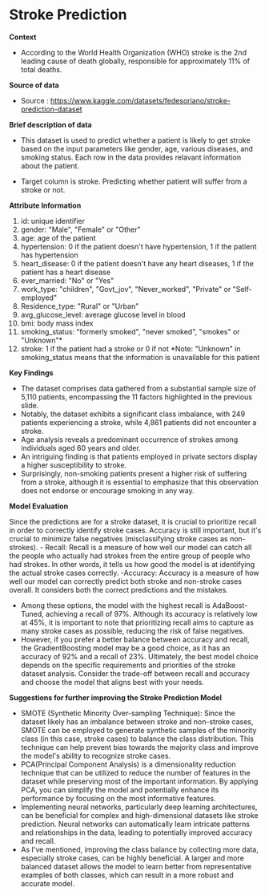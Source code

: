 # Stroke Prediction
**Context**
  - According to the World Health Organization (WHO) stroke is the 2nd leading cause of death globally, responsible for approximately 11% of total deaths.
  
**Source of data**
  - Source : https://www.kaggle.com/datasets/fedesoriano/stroke-prediction-dataset

**Brief description of data**
  - This dataset is used to predict whether a patient is likely to get stroke based on the input parameters like gender, age, various diseases, and smoking status. Each row in the data provides relavant information about the patient.

  - Target column is stroke. Predicting whether patient will suffer from a stroke or not.

**Attribute Information**
  1. id: unique identifier
  2. gender: "Male", "Female" or "Other"
  3. age: age of the patient
  4. hypertension: 0 if the patient doesn't have hypertension, 1 if the patient has hypertension
  5. heart_disease: 0 if the patient doesn't have any heart diseases, 1 if the patient has a heart disease
  6. ever_married: "No" or "Yes"
  7. work_type: "children", "Govt_jov", "Never_worked", "Private" or "Self-employed"
  8. Residence_type: "Rural" or "Urban"
  9. avg_glucose_level: average glucose level in blood
  10. bmi: body mass index
  11. smoking_status: "formerly smoked", "never smoked", "smokes" or "Unknown"*
  12. stroke: 1 if the patient had a stroke or 0 if not
    *Note: "Unknown" in smoking_status means that the information is unavailable for this patient

**Key Findings**
  - The dataset comprises data gathered from a substantial sample size of 5,110 patients, encompassing the 11 factors highlighted in the previous slide.
  - Notably, the dataset exhibits a significant class imbalance, with 249 patients experiencing a stroke, while 4,861 patients did not encounter a stroke.
  - Age analysis reveals a predominant occurrence of strokes among individuals aged 60 years and older.
  - An intriguing finding is that patients employed in private sectors display a higher susceptibility to stroke.
  - Surprisingly, non-smoking patients present a higher risk of suffering from a stroke, although it is essential to emphasize that this observation does not endorse or encourage smoking in any way.

**Model Evaluation**

Since the predictions are for a stroke dataset, it is crucial to prioritize recall  in order to correctly identify stroke cases. Accuracy is still important, but it's crucial to minimize false negatives (misclassifying stroke cases as non-strokes).
      - Recall: Recall is a measure of how well our model can catch all the people who actually had strokes from the entire group of people who had strokes. In other words, it tells us how good the model is at identifying the actual stroke cases correctly.
      -Accuracy: Accuracy is a measure of how well our model can correctly predict both stroke and non-stroke cases overall. It considers both the correct predictions and the mistakes.

  - Among these options, the model with the highest recall is AdaBoost-Tuned, achieving a recall of 97%. Although its accuracy is relatively low at 45%, it is important to note that prioritizing recall aims to capture as many stroke cases as possible, reducing the risk of false negatives.
  - However, if you prefer a better balance between accuracy and recall, the GradientBoosting model may be a good choice, as it has an accuracy of 92% and a recall of 23%.
Ultimately, the best model choice depends on the specific requirements and priorities of the stroke dataset analysis. Consider the trade-off between recall and accuracy and choose the model that aligns best with your needs.

**Suggestions for further improving the Stroke Prediction Model**
- SMOTE (Synthetic Minority Over-sampling Technique): Since the dataset likely has an imbalance between stroke and non-stroke cases, SMOTE can be employed to generate synthetic samples of the minority class (in this case, stroke cases) to balance the class distribution. This technique can help prevent bias towards the majority class and improve the model's ability to recognize stroke cases.
- PCA(Principal Component Analysis) is a dimensionality reduction technique that can be utilized to reduce the number of features in the dataset while preserving most of the important information. By applying PCA, you can simplify the model and potentially enhance its performance by focusing on the most informative features.
- Implementing neural networks, particularly deep learning architectures, can be beneficial for complex and high-dimensional datasets like stroke prediction. Neural networks can automatically learn intricate patterns and relationships in the data, leading to potentially improved accuracy and recall.
- As I've mentioned, improving the class balance by collecting more data, especially stroke cases, can be highly beneficial. A larger and more balanced dataset allows the model to learn better from representative examples of both classes, which can result in a more robust and accurate model.

